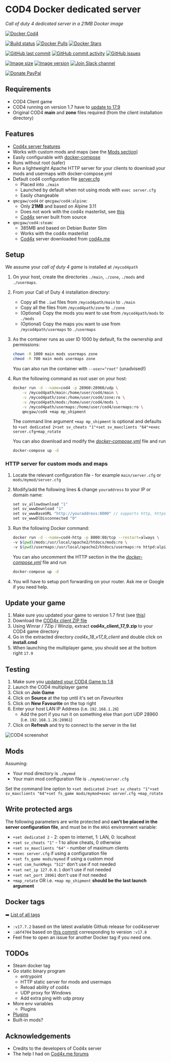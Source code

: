 # COD4 Docker dedicated server

*Call of duty 4 dedicated server in a 21MB Docker image*

[![Docker Cod4](https://github.com/qdm12/cod4-docker/raw/master/images/title.png)](https://hub.docker.com/r/qmcgaw/cod4/)

[![Build status](https://github.com/qdm12/cod4-docker/workflows/Buildx%20latest/badge.svg)](https://github.com/qdm12/cod4-docker/actions?query=workflow%3A%22Buildx+latest%22)
[![Docker Pulls](https://img.shields.io/docker/pulls/qmcgaw/cod4.svg)](https://hub.docker.com/r/qmcgaw/cod4)
[![Docker Stars](https://img.shields.io/docker/stars/qmcgaw/cod4.svg)](https://hub.docker.com/r/qmcgaw/cod4)

[![GitHub last commit](https://img.shields.io/github/last-commit/qdm12/cod4-docker.svg)](https://github.com/qdm12/cod4-docker/issues)
[![GitHub commit activity](https://img.shields.io/github/commit-activity/y/qdm12/cod4-docker.svg)](https://github.com/qdm12/cod4-docker/issues)
[![GitHub issues](https://img.shields.io/github/issues/qdm12/cod4-docker.svg)](https://github.com/qdm12/cod4-docker/issues)

[![Image size](https://images.microbadger.com/badges/image/qmcgaw/cod4.svg)](https://microbadger.com/images/qmcgaw/cod4)
[![Image version](https://images.microbadger.com/badges/version/qmcgaw/cod4.svg)](https://microbadger.com/images/qmcgaw/cod4)
[![Join Slack channel](https://img.shields.io/badge/slack-@qdm12-yellow.svg?logo=slack)](https://join.slack.com/t/qdm12/shared_invite/enQtOTE0NjcxNTM1ODc5LTYyZmVlOTM3MGI4ZWU0YmJkMjUxNmQ4ODQ2OTAwYzMxMTlhY2Q1MWQyOWUyNjc2ODliNjFjMDUxNWNmNzk5MDk)

[![Donate PayPal](https://img.shields.io/badge/Donate-PayPal-green.svg)](https://paypal.me/qmcgaw)

## Requirements

- COD4 Client game
- COD4 running on version 1.7 have to [update to 17.9](#update-your-game)
- Original COD4 **main** and **zone** files required (from the client installation directory)

## Features

- [Cod4x server features](https://github.com/callofduty4x/CoD4x_Server#the-most-prominent-features-are)
- Works with custom mods and maps (see the [Mods section](#Mods))
- Easily configurable with [docker-compose](#using-docker-compose)
- Runs without root (safer)
- Run a lightweight Apache HTTP server for your clients to download your mods and usermaps with docker-compose.yml
- Default cod4 configuration file [server.cfg](https://github.com/qdm12/cod4-docker/blob/master/server.cfg)
    - Placed into `./main`
    - Launched by default when not using mods with `exec server.cfg`
    - Easily changeable
- `qmcgaw/cod4` or `qmcgaw/cod4:alpine`:
    - Only **21MB** and based on Alpine 3.11
    - Does not work with the cod4x masterlist, see [this](https://github.com/qdm12/cod4-docker/issues/8)
    - [Cod4x](https://github.com/callofduty4x/CoD4x_Server) server built from source
- `qmcgaw/cod4:steam`:
    - 385MB and based on Debian Buster Slim
    - Works with the cod4x masterlist
    - [Cod4x](https://github.com/callofduty4x/CoD4x_Server) server downloaded from [cod4x.me](https://cod4x.me)

## Setup

We assume your *call of duty 4 game* is installed at `/mycod4path`

1. On your host, create the directories `./main`, `./zone`, `./mods` and `./usermaps`.
1. From your Call of Duty 4 installation directory:
    - Copy all the `.iwd` files from `/mycod4path/main` to `./main`
    - Copy all the files from `/mycod4path/zone` to `./zone`
    - (Optional) Copy the mods you want to use from `/mycod4path/mods` to `./mods`
    - (Optional) Copy the maps you want to use from `/mycod4path/usermaps` to `./usermaps`
1. As the container runs as user ID 1000 by default, fix the ownership and permissions:

    ```bash
    chown -R 1000 main mods usermaps zone
    chmod -R 700 main mods usermaps zone
    ```

    You can also run the container with `--user="root"` (unadvised!)

1. Run the following command as root user on your host:

    ```bash
    docker run -d --name=cod4 -p 28960:28960/udp \
        -v /mycod4path/main:/home/user/cod4/main \
        -v /mycod4path/zone:/home/user/cod4/zone:ro \
        -v /mycod4path/mods:/home/user/cod4/mods \
        -v /mycod4path/usermaps:/home/user/cod4/usermaps:ro \
        qmcgaw/cod4 +map mp_shipment
    ```

    The command line argument `+map mp_shipment` is optional and defaults to `+set dedicated 2+set sv_cheats "1"+set sv_maxclients "64"+exec server.cfg+map_rotate`

    You can also download and modify the [*docker-compose.yml*](https://raw.githubusercontent.com/qdm12/cod4-docker/master/docker-compose.yml) file and run

    ```bash
    docker-compose up -d
    ```

### HTTP server for custom mods and maps

1. Locate the relevant configuration file - for example `main/server.cfg` or `mods/mymod/server.cfg`
1. Modify/add the following lines & change `youraddress` to your IP or domain name:

    ```c
    set sv_allowdownload "1"
    set sv_wwwDownload "1"
    set sv_wwwBaseURL "http://youraddress:8000" // supports http, https and ftp addresses
    set sv_wwwDlDisconnected "0"
    ```

1. Run the following Docker command:

    ```bash
    docker run -d --name=cod4-http -p 8000:80/tcp --restart=always \
    -v $(pwd)/mods:/usr/local/apache2/htdocs/mods:ro \
    -v $(pwd)/usermaps:/usr/local/apache2/htdocs/usermaps:ro httpd:alpine
    ```

    You can also uncomment the HTTP section in the the [*docker-compose.yml*](https://raw.githubusercontent.com/qdm12/cod4-docker/master/docker-compose.yml) file and run

    ```bash
    docker-compose up -d
    ```

1. You will have to setup port forwarding on your router. Ask me or Google if you need help.

## Update your game

1. Make sure you updated your game to version 1.7 first (see [this](https://cod4x.me/index.php?/forums/topic/12-how-to-install-cod4x/))
1. Download the [COD4x client ZIP file](https://cod4x.me/downloads/cod4x_client_17_9.zip)
1. Using Winrar / 7Zip / Winzip, extract **cod4x_client_17_9.zip** to your COD4 game directory
1. Go in the extracted directory *cod4x_18_v17_9_client* and double click on **install.cmd**
1. When launching the multiplayer game, you should see at the bottom right `17.9`

## Testing

1. Make sure you [updated your COD4 Game to 1.8](#update-your-game)
1. Launch the COD4 multiplayer game
1. Click on **Join Game**
1. Click on **Source** at the top until it's set on *Favourites*
1. Click on **New Favourite** on the top right
1. Enter your host LAN IP Address (i.e. `192.168.1.26`)
    - Add the port if you run it on something else than port UDP 28960 (i.e. `192.168.1.26:28961`)
1. Click on **Refresh** and try to connect to the server in the list

![COD4 screenshot](https://github.com/qdm12/cod4-docker/blob/master/images/test.png?raw=true)

## Mods

Assuming:

- Your mod directory is `./mymod`
- Your main mod configuration file is `./mymod/server.cfg`

Set the command line option to `+set dedicated 2+set sv_cheats "1"+set sv_maxclients "64"+set fs_game mods/mymod+exec server.cfg +map_rotate`

## Write protected args

The following parameters are write protected and **can't be placed in the server configuration file**,
and must be in the `ARGS` environment variable:

- `+set dedicated 2` - 2: open to internet, 1: LAN, 0: localhost
- `+set sv_cheats "1"` - 1 to allow cheats, 0 otherwise
- `+set sv_maxclients "64"` - number of maximum clients
- `+exec server.cfg` if using a configuration file
- `+set fs_game mods/mymod` if using a custom mod
- `+set com_hunkMegs "512"` don't use if not needed
- `+set net_ip 127.0.0.1` don't use if not needed
- `+set net_port 28961` don't use if not needed
- `+map_rotate` OR i.e. `+map mp_shipment` **should be the last launch argument**

## Docker tags

➡️ [List of all tags](https://hub.docker.com/r/qmcgaw/cod4/tags)

- `:v17.7.2` based on the latest available Github release for cod4xserver
- `:abf4704` based on [this commit](https://github.com/callofduty4x/CoD4x_Server/commit/abf470469e8ff24d65cc5d28ab804b8621d43c9e) corresponding to version `:v17.8`
- Feel free to open an issue for another Docker tag if you need one.

## TODOs

- Steam docker tag
- Go static binary program
    - entrypoint
    - HTTP static server for mods and usermaps
    - Reload ability of cod4x
    - UDP proxy for Windows
    - Add extra ping with udp proxy
- More env variables
    - Plugins
- [Plugins](https://hub.docker.com/r/callofduty4x/cod4x18-server/)
- Built-in mods?

## Acknowledgements

- Credits to the developers of Cod4x server
- The help I had on [Cod4x.me forums](https://cod4x.me/index.php?/forums/)
